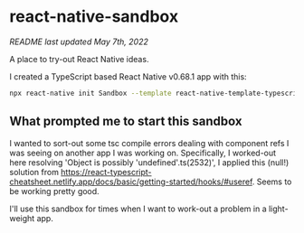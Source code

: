 # react-native-sandbox

_README last updated May 7th, 2022_

A place to try-out React Native ideas.

I created a TypeScript based React Native v0.68.1 app with this:

```bash
npx react-native init Sandbox --template react-native-template-typescript
```

## What prompted me to start this sandbox

I wanted to sort-out some tsc compile errors dealing with component refs I was seeing on another app I was working on. Specifically, I worked-out here resolving 'Object is possibly 'undefined'.ts(2532)', I applied this (null!) solution from https://react-typescript-cheatsheet.netlify.app/docs/basic/getting-started/hooks/#useref. Seems to be working pretty good.

I'll use this sandbox for times when I want to work-out a problem in a light-weight app.
